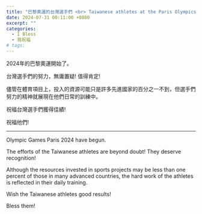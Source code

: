 ```yaml
---
title: "巴黎奧運的台灣選手們 <br> Taiwanese athletes at the Paris Olympics"
date: 2024-07-31 00:11:00 +0800
excerpt: ""
categories:
  - I Bless
  - 我祝福
# tags:
---
```


2024年的巴黎奧運開始了。

台灣選手們的努力，無庸置疑! 值得肯定!

儘管在體育項目上，投入的資源可能只是許多先進國家的百分之一不到，但選手們努力的精神就展現在他們日常的訓練中。

祝福台灣選手們獲得佳績!

祝福他們!

---

Olympic Games Paris 2024 have begun.

The efforts of the Taiwanese athletes are beyond doubt! They deserve recognition!

Although the resources invested in sports projects may be less than one percent of those in many advanced countries, the hard work of the athletes is reflected in their daily training.

Wish the Taiwanese athletes good results!

Bless them!

<!--
FB: 

Twitter:

-->
